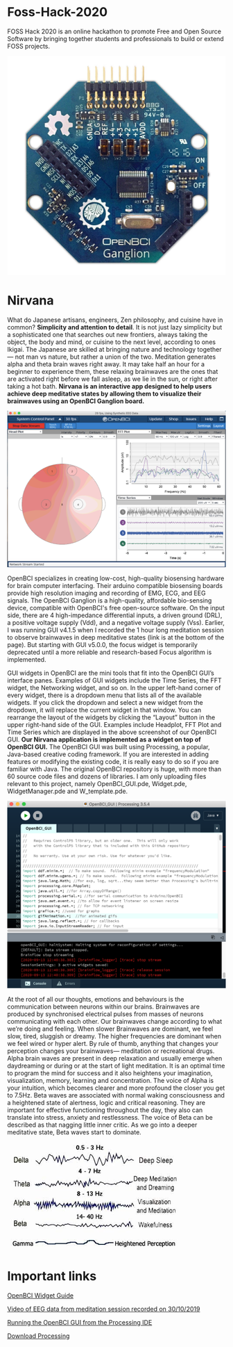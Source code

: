 # Foss-Hack-2020

FOSS Hack 2020 is an online hackathon to promote Free and Open Source Software by bringing together students and professionals to build or extend FOSS projects.

![alt text](./images/ganglion-board.jpg)

# Nirvana

What do Japanese artisans, engineers, Zen philosophy, and cuisine have in common? **Simplicity and attention to detail**. It is not just lazy simplicity but a sophisticated one that searches out new frontiers, always taking the object, the body and mind, or cuisine to the next level, according to ones Ikigai. The Japanese are skilled at bringing nature and technology together— not man vs nature, but rather a union of the two. Meditation generates alpha and theta brain waves right away. It may take half an hour for a beginner to experience them, these relaxing brainwaves are the ones that are activated right before we fall asleep, as we lie in the sun, or right after taking a hot bath. **Nirvana is an interactive app designed to help users achieve deep meditative states by allowing them to visualize their brainwaves using an OpenBCI Ganglion board.** 

![alt text](./images/openbci-gui.png)

OpenBCI specializes in creating low-cost, high-quality biosensing hardware for brain computer interfacing. Their arduino compatible biosensing boards provide high resolution imaging and recording of EMG, ECG, and EEG signals. The OpenBCI Ganglion is a high-quality, affordable bio-sensing device, compatible with OpenBCI's free open-source software. On the input side, there are 4 high-impedance differential inputs, a driven ground (DRL), a positive voltage supply (Vdd), and a negative voltage supply (Vss). Earlier, I was running GUI v4.1.5 when I recorded the 1 hour long meditation session to observe brainwaves in deep meditative states (link is at the bottom of the page). But starting with GUI v5.0.0, the focus widget is temporarily deprecated until a more reliable and research-based Focus algorithm is implemented. 

GUI widgets in OpenBCI are the mini tools that fit into the OpenBCI GUI’s interface panes. Examples of GUI widgets include the Time Series, the FFT widget, the Networking widget, and so on. In the upper left-hand corner of every widget, there is a dropdown menu that lists all of the available widgets. If you click the dropdown and select a new widget from the dropdown, it will replace the current widget in that window. You can rearrange the layout of the widgets by clicking the “Layout” button in the upper right-hand side of the GUI. Examples include Headplot, FFT Plot and Time Series which are displayed in the above screenshot of our OpenBCI GUI. **Our Nirvana application is implemented as a widget on top of OpenBCI GUI.** The OpenBCI GUI was built using Processing, a popular, Java-based creative coding framework. If you are interested in adding features or modifying the existing code, it is really easy to do so if you are familiar with Java. The original OpenBCI repository is huge, with more than 60 source code files and dozens of libraries. I am only uploading files relevant to this project, namely OpenBCI_GUI.pde, Widget.pde, WidgetManager.pde and W_template.pde.

![alt text](./images/processing.png)

At the root of all our thoughts, emotions and behaviours is the communication between neurons within our brains. Brainwaves are produced by synchronised electrical pulses from masses of neurons communicating with each other. Our brainwaves change according to what we’re doing and feeling. When slower Brainwaves are dominant, we feel slow, tired, sluggish or dreamy. The higher frequencies are dominant when we feel wired or hyper alert. By rule of thumb, anything that changes your perception changes your brainwaves— meditation or recreational drugs. Alpha brain waves are present in deep relaxation and usually emerge when daydreaming or during or at the start of light meditation. It is an optimal time to program the mind for success and it also heightens your imagination, visualization, memory, learning and concentration. The voice of Alpha is your intuition, which becomes clearer and more profound the closer you get to 7.5Hz. Beta waves are associated with normal waking consciousness and a heightened state of alertness, logic and critical reasoning. They are important for effective functioning throughout the day, they also can translate into stress, anxiety and restlessness. The voice of Beta can be described as that nagging little inner critic. As we go into a deeper meditative state, Beta waves start to dominate.

![alt text](./images/brainwaves.jpg)





# Important links

[OpenBCI Widget Guide](https://docs.openbci.com/docs/06Software/01-OpenBCISoftware/GUIWidgets#custom-widget)

[Video of EEG data from meditation session recorded on 30/10/2019](https://www.youtube.com/watch?v=zz4xVT-fhII&t=1s)

[Running the OpenBCI GUI from the Processing IDE](https://docs.openbci.com/docs/06Software/01-OpenBCISoftware/GUIDocs#running-the-openbci-gui-from-the-processing-ide)

[Download Processing](https://processing.org/download/?processing)